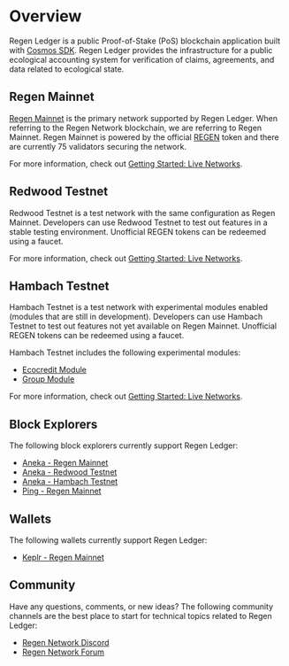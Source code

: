 # Overview

Regen Ledger is a public Proof-of-Stake (PoS) blockchain application built with [Cosmos SDK](https://docs.cosmos.network/). Regen Ledger provides the infrastructure for a public ecological accounting system for verification of claims, agreements, and data related to ecological state.

## Regen Mainnet

[Regen Mainnet](https://www.regen.network/mainnet/) is the primary network supported by Regen Ledger. When referring to the Regen Network blockchain, we are referring to Regen Mainnet. Regen Mainnet is powered by the official [REGEN](https://www.regen.network/token/) token and there are currently 75 validators securing the network.

For more information, check out [Getting Started: Live Networks](../getting-started/live-networks.md#regen-mainnet).

## Redwood Testnet

Redwood Testnet is a test network with the same configuration as Regen Mainnet. Developers can use Redwood Testnet to test out features in a stable testing environment. Unofficial REGEN tokens can be redeemed using a faucet.

For more information, check out [Getting Started: Live Networks](../getting-started/live-networks.md#redwood-testnet).

## Hambach Testnet

Hambach Testnet is a test network with experimental modules enabled (modules that are still in development). Developers can use Hambach Testnet to test out features not yet available on Regen Mainnet. Unofficial REGEN tokens can be redeemed using a faucet.

Hambach Testnet includes the following experimental modules:

- [Ecocredit Module](../modules/ecocredit/README.md) <!-- TODO: remove once we upgrade to v2.0 -->
- [Group Module](../modules/group/README.md)

For more information, check out [Getting Started: Live Networks](../getting-started/live-networks.md#hambach-testnet).

## Block Explorers

The following block explorers currently support Regen Ledger:

- [Aneka - Regen Mainnet](https://regen.aneka.io/)
- [Aneka - Redwood Testnet](https://redwood.regen.aneka.io/)
- [Aneka - Hambach Testnet](https://hambach.regen.aneka.io/)
- [Ping - Regen Mainnet](https://ping.pub/regen/)

## Wallets

The following wallets currently support Regen Ledger:

- [Keplr - Regen Mainnet](https://wallet.keplr.app/)

## Community

Have any questions, comments, or new ideas? The following community channels are the best place to start for technical topics related to Regen Ledger:

- [Regen Network Discord](https://discord.gg/BDcBJu3)
- [Regen Network Forum](https://forum.regen.network/)
